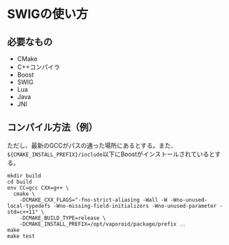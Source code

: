 # SWIGの使い方

## 必要なもの

* CMake
* C++コンパイラ
* Boost
* SWIG
* Lua
* Java
* JNI

## コンパイル方法（例）

ただし、最新のGCCがパスの通った場所にあるとする。また、`${CMAKE_INSTALL_PREFIX}/include`以下にBoostがインストールされているとする。

    mkdir build
    cd build
    env CC=gcc CXX=g++ \
      cmake \
        -DCMAKE_CXX_FLAGS="-fno-strict-aliasing -Wall -W -Wno-unused-local-typedefs -Wno-missing-field-initializers -Wno-unused-parameter -std=c++11" \
        -DCMAKE_BUILD_TYPE=release \
        -DCMAKE_INSTALL_PREFIX=/opt/vaporoid/package/prefix ..
    make
    make test


